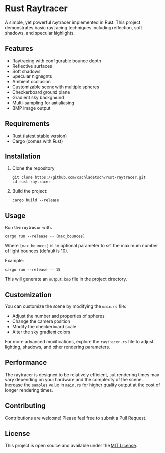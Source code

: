 # Rust Raytracer

A simple, yet powerful raytracer implemented in Rust. This project demonstrates basic raytracing techniques including reflection, soft shadows, and specular highlights.

## Features

- Raytracing with configurable bounce depth
- Reflective surfaces
- Soft shadows
- Specular highlights
- Ambient occlusion
- Customizable scene with multiple spheres
- Checkerboard ground plane
- Gradient sky background
- Multi-sampling for antialiasing
- BMP image output

## Requirements

- Rust (latest stable version)
- Cargo (comes with Rust)

## Installation

1. Clone the repository:
   ```
   git clone https://github.com/cschladetsch/rust-raytracer.git
   cd rust-raytracer
   ```

2. Build the project:
   ```
   cargo build --release
   ```

## Usage

Run the raytracer with:

```
cargo run --release -- [max_bounces]
```

Where `[max_bounces]` is an optional parameter to set the maximum number of light bounces (default is 10).

Example:
```
cargo run --release -- 15
```

This will generate an `output.bmp` file in the project directory.

## Customization

You can customize the scene by modifying the `main.rs` file:

- Adjust the number and properties of spheres
- Change the camera position
- Modify the checkerboard scale
- Alter the sky gradient colors

For more advanced modifications, explore the `raytracer.rs` file to adjust lighting, shadows, and other rendering parameters.

## Performance

The raytracer is designed to be relatively efficient, but rendering times may vary depending on your hardware and the complexity of the scene. Increase the `samples` value in `main.rs` for higher quality output at the cost of longer rendering times.

## Contributing

Contributions are welcome! Please feel free to submit a Pull Request.

## License

This project is open source and available under the [MIT License](LICENSE).
